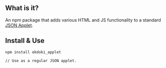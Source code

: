 

What is it?
----------

An npm package that adds various HTML and JS functionality
to a standard [JSON Applet](https://github.com/da99/json_applet).

Install & Use
-------------

    npm install okdoki_applet

    // Use as a regular JSON applet.



